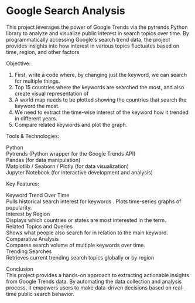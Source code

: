 # Google Search Analysis
This project leverages the power of Google Trends via the pytrends Python library to analyze and visualize public interest in search topics over time. By programmatically accessing Google's search trend data, the project provides insights into how interest in various topics fluctuates based on time, region, and other factors

Objective:

1) First, write a code where, by changing just the keyword, we can search for multiple things.  
2) Top 15 countries where the keywords are searched the most, and also create visual representation of  
3) A world map needs to be plotted showing the countries that search the keyword the most.  
4) We need to extract the time-wise interest of the keyword how it trended in different years.  
5) Compare related keywords and plot the graph.  

Tools & Technologies: 

Python  
Pytrends (Python wrapper for the Google Trends API)  
Pandas (for data manipulation)  
Matplotlib / Seaborn / Plotly (for data visualization)  
Jupyter Notebook (for interactive development and analysis)  

Key Features:  

Keyword Trend Over Time  
   Pulls historical search interest for keywords  .
   Plots time-series graphs of popularity.  
Interest by Region  
   Displays which countries or states are most interested in the term.  
Related Topics and Queries  
   Shows what people also search for in relation to the main keyword.  
Comparative Analysis  
   Compares search volume of multiple keywords over time.  
Trending Searches  
   Retrieves current trending search topics globally or by region  

  Conclusion  
This project provides a hands-on approach to extracting actionable insights from Google Trends data. By automating the data collection and analysis process, it empowers users to make data-driven decisions based on real-time public search behavior.
